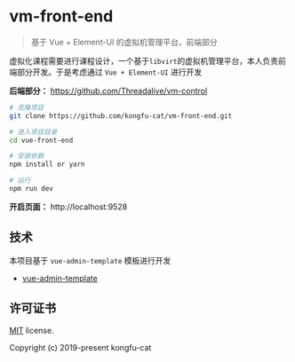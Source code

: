# vm-front-end

> 基于 Vue + Element-UI 的虚拟机管理平台，前端部分

虚拟化课程需要进行课程设计，一个基于`libvirt`的虚拟机管理平台，本人负责前端部分开发。于是考虑通过 `Vue + Element-UI` 进行开发

**后端部分：** https://github.com/Threadalive/vm-control

```bash
# 克隆项目
git clone https://github.com/kongfu-cat/vm-front-end.git

# 进入项目目录
cd vue-front-end

# 安装依赖
npm install or yarn

# 运行
npm run dev
```

**开启页面：** http://localhost:9528

## 技术

本项目基于 `vue-admin-template` 模板进行开发
- [vue-admin-template](http://panjiachen.github.io/vue-admin-template)

## 许可证书

[MIT](https://github.com/kongfu-cat/vm-front-end/blob/master/LICENSE) license.

Copyright (c) 2019-present kongfu-cat
